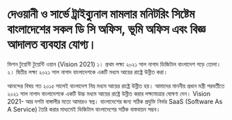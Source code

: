 দেওয়ানী ও সার্ভে ট্রাইব্যুনাল মামলার মনিটরিং সিষ্টেম বাংলাদেশের সকল ডি সি অফিস, ভূমি অফিস এবং বিজ্ঞ আদালত ব্যবহার যোগ্য। 
==============================================================================================


ভিশন টুয়েন্টি টুয়েন্টি ওয়ান
(Vision 2021)
১। প্রথম লক্ষ্য ২০২১ সাল নাগাদ ডিজিটাল বাংলাদেশ গড়ে তোলা।
২। দ্বিতীয় লক্ষ্য ২০২১ সাল নাগাদ বাংলাদেশকে একটি মধ্যম আয়ের রাষ্ট্রে উন্নীত করা।

আনন্দের বিষয় গত ২০১৫ সালেই বাংলাদেশ নিম্ন মধ্যম আয়ের রাষ্ট্রে উন্নীত হয়। আমাদের মাননীয় প্রধান মন্ত্রী পরবর্তীতে ২০২১ সাল নাগাদ বাংলাদেশকে একটি উচ্চ মধ্যম আয়ের রাষ্ট্রে উন্নীত করার লক্ষ্যমাত্রার ঘোষণা দেন। Vision 2021- আর দশটা বাঙ্গালীর মতো আমারও স্বপ্ন। বাংলাদেশের জন্য সঠিক প্রযুক্তি নির্ভর SaaS (Software As A Service) তৈরি করার মাধ্যমেই ডিজিটাল বাংলাদেশের সঠিক বাস্তবায়ন সম্ভব। 
